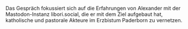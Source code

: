 Das Gespräch fokussiert sich auf die Erfahrungen von Alexander mit der Mastodon-Instanz libori.social, die er mit dem Ziel aufgebaut hat, katholische und pastorale Akteure im Erzbistum Paderborn zu vernetzen.